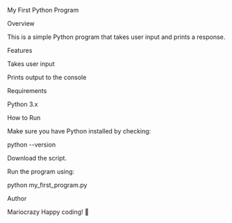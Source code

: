 My First Python Program

Overview

This is a simple Python program that takes user input and prints a response.

Features

Takes user input

Prints output to the console

Requirements

Python 3.x

How to Run

Make sure you have Python installed by checking:

python --version

Download the script.

Run the program using:

python my_first_program.py

Author

Mariocrazy
Happy coding! 🚀

